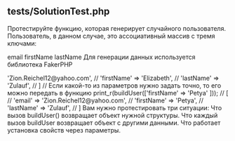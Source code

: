 ## tests/SolutionTest.php
Протестируйте функцию, которая генерирует случайного пользователя. Пользователь, в данном случае, это ассоциативный массив с тремя ключами:

email
firstName
lastName
Для генерации данных используется библиотека FakerPHP

<?php

print_r(buildUser());
// [
//   'email' => 'Zion.Reichel12@yahoo.com',
//   'firstName' => 'Elizabeth',
//   'lastName' => 'Zulauf',
// ]

// Если какой-то из параметров нужно задать точно, то его можно передать в функцию
print_r(buildUser(['firstName' => 'Petya' ]));
// [
//   'email' => 'Zion.Reichel12@yahoo.com',
//   'firstName' => 'Petya',
//   'lastName' => 'Zulauf',
// ]
Вам нужно протестировать три ситуации:

Что вызов buildUser() возвращает объект нужной структуры.
Что каждый вызов buildUser возвращает объект с другими данными.
Что работает установка свойств через параметры.